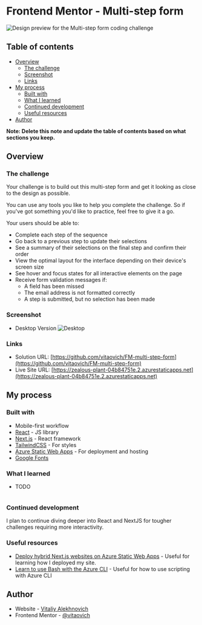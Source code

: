 # Frontend Mentor - Multi-step form

![Design preview for the Multi-step form coding challenge](./design/desktop-preview.jpg)

## Table of contents

- [Overview](#overview)
  - [The challenge](#the-challenge)
  - [Screenshot](#screenshot)
  - [Links](#links)
- [My process](#my-process)
  - [Built with](#built-with)
  - [What I learned](#what-i-learned)
  - [Continued development](#continued-development)
  - [Useful resources](#useful-resources)
- [Author](#author)

**Note: Delete this note and update the table of contents based on what sections you keep.**

## Overview

### The challenge

Your challenge is to build out this multi-step form and get it looking as close to the design as possible.

You can use any tools you like to help you complete the challenge. So if you've got something you'd like to practice, feel free to give it a go.

Your users should be able to:

- Complete each step of the sequence
- Go back to a previous step to update their selections
- See a summary of their selections on the final step and confirm their order
- View the optimal layout for the interface depending on their device's screen size
- See hover and focus states for all interactive elements on the page
- Receive form validation messages if:
  - A field has been missed
  - The email address is not formatted correctly
  - A step is submitted, but no selection has been made

### Screenshot

- Desktop Version
![Desktop](./images/desktop-screenshot.png)

### Links

- Solution URL: [https://github.com/vitaovich/FM-multi-step-form](https://github.com/vitaovich/FM-multi-step-form)
- Live Site URL: [https://zealous-plant-04b84751e.2.azurestaticapps.net](https://zealous-plant-04b84751e.2.azurestaticapps.net)

## My process

### Built with

- Mobile-first workflow
- [React](https://reactjs.org/) - JS library
- [Next.js](https://nextjs.org/) - React framework
- [TailwindCSS](https://tailwindcss.com) - For styles
- [Azure Static Web Apps](https://azure.microsoft.com/en-us/products/app-service/static) - For deployment and hosting
- [Google Fonts](https://fonts.google.com/specimen/Overpass)

### What I learned

- TODO
    ```

### Continued development

I plan to continue diving deeper into React and NextJS for tougher challenges requiring more interactivity.

### Useful resources

- [Deploy hybrid Next.js websites on Azure Static Web Apps](https://learn.microsoft.com/en-us/azure/static-web-apps/deploy-nextjs-hybrid) - Useful for learning how I deployed my site.
- [Learn to use Bash with the Azure CLI](https://learn.microsoft.com/en-us/cli/azure/azure-cli-learn-bash) - Useful for how to use scripting with Azure CLI

## Author

- Website - [Vitaliy Alekhnovich](https://www.vitoal.com)
- Frontend Mentor - [@vitaovich](https://www.frontendmentor.io/profile/vitaovich)